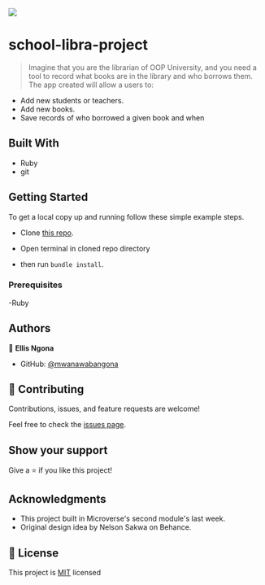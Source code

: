 ![](https://img.shields.io/badge/Microverse-blueviolet)
# school-libra-project

> Imagine that you are the librarian of OOP University, and you need a tool to record what books are in the library and who borrows them. The app created will allow a users to:

- Add new students or teachers.
- Add new books.
- Save records of who borrowed a given book and when


## Built With

- Ruby
- git

## Getting Started

To get a local copy up and running follow these simple example steps.

- Clone [this repo](https://github.com/mwanawabangona/school-libra-project).

- Open terminal in cloned repo directory

- then run ```bundle install```.





### Prerequisites

-Ruby

## Authors

👤 **Ellis Ngona** 
- GitHub: [@mwanawabangona](https://github.com/mwanawabangona)



## 🤝 Contributing

Contributions, issues, and feature requests are welcome!

Feel free to check the [issues page](../../issues/).

## Show your support

Give a ⭐️ if you like this project!

## Acknowledgments

- This project built in Microverse's second module's last week.
- Original design idea by Nelson Sakwa on Behance.

## 📝 License

This project is [MIT](./MIT.md) licensed
